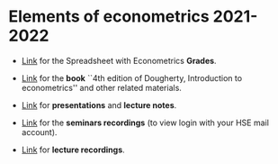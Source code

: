 # Elements of econometrics 2021-2022

- [Link](https://docs.google.com/spreadsheets/d/1z9EPHsjf1KSjl-iyPuLHLX9mLgSwKQCgBxybnjTajJ0/edit?usp=sharing) for the Spreadsheet with Econometrics **Grades**.

- [Link](https://drive.google.com/drive/folders/1-QEyWWtG0puEV_D6gbJytzo6V1wZh_d0?usp=sharing) for the **book** ``4th edition of Dougherty, Introduction to econometrics'' and other related materials. 

- [Link](https://drive.google.com/drive/folders/11tZw7iNH3TmmapRAzt0ge2xiEF3SFy03?usp=sharing) for **presentations** and **lecture notes**.

- [Link](https://eduhseru.sharepoint.com/:f:/s/Econometrics21-22/EvlS5_sBqA1Hli4kkIBaiLABbiM_75-SzKrFQmUlUU2Zkw?e=hkrsKv) for the **seminars recordings** (to view login with your HSE mail account).

- [Link](https://eduhseru-my.sharepoint.com/:f:/g/personal/dbudarin_hse_ru/ErcRSMPoyltCuRppM7mS5ZUBfbguizzPuiJ-ky2bjcCJoA) for **lecture recordings**.  